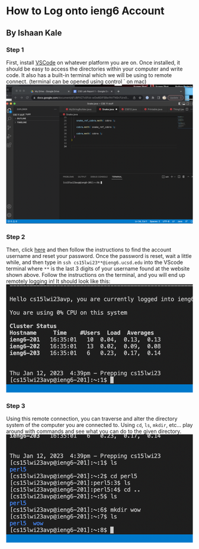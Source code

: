 # How to Log onto ieng6 Account
## By Ishaan Kale

### Step 1

First, install [VSCode](https://code.visualstudio.com/download) on whatever platform you are on. Once installed, it
should be easy to access the directories within your computer and write code.
It also has a built-in terminal which we will be using to remote connect.
(terminal can be opened using control ` on mac)
![Image](screenshot1.png)

### Step 2

Then, click [here](https://sdacs.ucsd.edu/~icc/index.php) and then follow the
instructions to find the account username and reset your password. Once the password is
reset, wait a little while, and then type in ```ssh cs15lwi23**@ieng6.ucsd.edu``` into the
VScode terminal where ```**``` is the last 3 digits of your username found at the website
shown above. Follow the instructions on the terminal, and you will end up remotely
logging in! It should look like this:
![Image](screenshot2.png)

### Step 3

Using this remote connection, you can traverse and alter the directory system of the
computer you are connected to. Using ```cd```, ```ls```, ```mkdir```, etc… play around with commands and
see what you can do to the given directory.
![Image](screenshot3.png)
